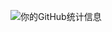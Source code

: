 ![你的GitHub统计信息](https://github-readme-stats.vercel.app/api?username=cunzhiwang&show_icons=true&theme=radical)

